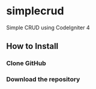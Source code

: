 # simplecrud
 Simple CRUD using CodeIgniter 4

## How to Install
### Clone GitHub
### Download the repository 
